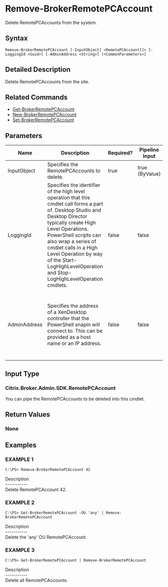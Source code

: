 ﻿# Remove-BrokerRemotePCAccount

   Delete RemotePCAccounts from the system.

## Syntax
```
Remove-BrokerRemotePCAccount [-InputObject] <RemotePCAccount[]> [-LoggingId <Guid>] [-AdminAddress <String>] [<CommonParameters>]
```

## Detailed Description
   Delete RemotePCAccounts from the site.

## Related Commands
  * [Get-BrokerRemotePCAccount](Get-BrokerRemotePCAccount.html)
  * [New-BrokerRemotePCAccount](New-BrokerRemotePCAccount.html)
  * [Set-BrokerRemotePCAccount](Set-BrokerRemotePCAccount.html)
## Parameters

| Name   | Description | Required? | Pipeline Input | Default Value |
| --- | --- | --- | --- | --- |
| InputObject | Specifies the RemotePCAccounts to delete. | true | true (ByValue) | null |
| LoggingId | Specifies the identifier of the high level operation that this cmdlet call forms a part of. Desktop Studio and Desktop Director typically create High Level Operations. PowerShell scripts can also wrap a series of cmdlet calls in a High Level Operation by way of the Start-LogHighLevelOperation and Stop-LogHighLevelOperation cmdlets. | false | false |  |
| AdminAddress | Specifies the address of a XenDesktop controller that the PowerShell snapin will connect to. This can be provided as a host name or an IP address. | false | false | Localhost. Once a value is provided by any cmdlet, this value will become the default. |

## Input Type
### Citrix.Broker.Admin.SDK.RemotePCAccount
   You can pipe the RemotePCAccounts to be deleted into this cmdlet.
## Return Values
### None
   
## Examples

### EXAMPLE 1
```
C:\PS> Remove-BrokerRemotePCAccount 42
```
   Description<br>-----------<br>Delete RemotePCAccount 42.
### EXAMPLE 2
```
C:\PS> Get-BrokerRemotePCAccount -OU 'any' | Remove-BrokerRemotePCAccount
```
   Description<br>-----------<br>Delete the 'any' OU RemotePCAccount.
### EXAMPLE 3
```
C:\PS> Get-BrokerRemotePCAccount | Remove-BrokerRemotePCAccount
```
   Description<br>-----------<br>Delete all RemotePCAccounts.
